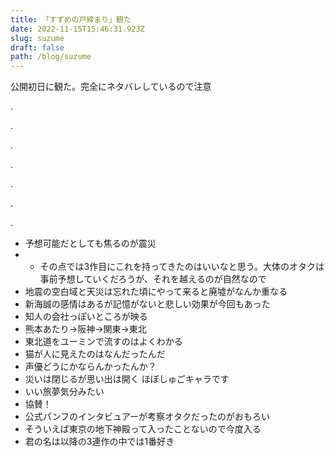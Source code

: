 ```yaml
---
title: 「すずめの戸締まり」観た
date: 2022-11-15T15:46:31.923Z
slug: suzume
draft: false
path: /blog/suzume
---
```

公開初日に観た。完全にネタバレしているので注意

.

.

.

.

.

.

.

* 予想可能だとしても焦るのが震災
* * その点では3作目にこれを持ってきたのはいいなと思う。大体のオタクは事前予想していくだろうが、それを越えるのが自然なので
* 地震の空白域と天災は忘れた頃にやって来ると廃墟がなんか重なる
* 新海誠の感情はあるが記憶がないと悲しい効果が今回もあった
* 知人の会社っぽいところが映る
* 熊本あたり→阪神→関東→東北
* 東北道をユーミンで流すのはよくわかる
* 猫が人に見えたのはなんだったんだ
* 声優どうにかならんかったんか？
* 災いは閉じるが思い出は開く ほぼしゅごキャラです
* いい旅夢気分みたい
* 協賛！
* 公式パンフのインタビュアーが考察オタクだったのがおもろい
* そういえば東京の地下神殿って入ったことないので今度入る
* 君の名は以降の3連作の中では1番好き